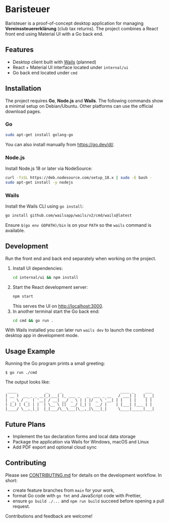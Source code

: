 # Baristeuer

Baristeuer is a proof-of-concept desktop application for managing **Vereinssteuererklärung** (club tax returns). The project combines a React front end using Material UI with a Go back end.

## Features

- Desktop client built with [Wails](https://wails.io/) (planned)
- React + Material UI interface located under `internal/ui`
- Go back end located under `cmd`

## Installation

The project requires **Go**, **Node.js** and **Wails**. The following commands
show a minimal setup on Debian/Ubuntu. Other platforms can use the official
download pages.

### Go

```bash
sudo apt-get install golang-go
```

You can also install manually from <https://go.dev/dl/>.

### Node.js

Install Node.js 18 or later via NodeSource:

```bash
curl -fsSL https://deb.nodesource.com/setup_18.x | sudo -E bash -
sudo apt-get install -y nodejs
```

### Wails

Install the Wails CLI using `go install`:

```bash
go install github.com/wailsapp/wails/v2/cmd/wails@latest
```

Ensure `$(go env GOPATH)/bin` is on your `PATH` so the `wails` command is
available.

## Development

Run the front end and back end separately when working on the project.

1. Install UI dependencies:
   ```bash
   cd internal/ui && npm install
   ```
2. Start the React development server:
   ```bash
   npm start
   ```
   This serves the UI on <http://localhost:3000>.
3. In another terminal start the Go back end:
   ```bash
   cd cmd && go run .
   ```

With Wails installed you can later run `wails dev` to launch the combined
desktop app in development mode.

## Usage Example

Running the Go program prints a small greeting:

```console
$ go run ./cmd
```

The output looks like:

```
 ____             _     _                          ____ _     ___
| __ )  __ _ _ __(_)___| |_ ___ _   _  ___ _ __   / ___| |   |_ _|
|  _ \ / _` | '__| / __| __/ _ \ | | |/ _ \ '__| | |   | |    | |
| |_) | (_| | |  | \__ \ ||  __/ |_| |  __/ |    | |___| |___ | |
|____/ \__,_|_|  |_|___/\__\___|\__,_|\___|_|     \____|_____|___|
```

## Future Plans

- Implement the tax declaration forms and local data storage
- Package the application via Wails for Windows, macOS and Linux
- Add PDF export and optional cloud sync

## Contributing

Please see [CONTRIBUTING.md](CONTRIBUTING.md) for details on the development
workflow. In short:

- create feature branches from `main` for your work,
- format Go code with `go fmt` and JavaScript code with Prettier,
- ensure `go build ./...` and `npm run build` succeed before opening a pull
  request.

Contributions and feedback are welcome!
